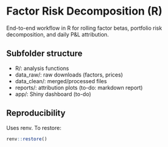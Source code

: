 # Factor Risk Decomposition (R)

End-to-end workflow in R for rolling factor betas, portfolio risk decomposition, and daily P&L attribution.

## Subfolder structure
- R/: analysis functions
- data_raw/: raw downloads (factors, prices)
- data_clean/: merged/processed files
- reports/: attribution plots (to-do: markdown report)
- app/: Shiny dashboard (to-do)

## Reproducibility
Uses renv. To restore:
```r
renv::restore()
